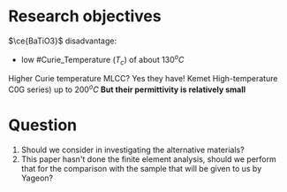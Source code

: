 # Research objectives
$\ce{BaTiO3}$ disadvantage:
- low #Curie_Temperature ($T_c$) of about $130^oC$

Higher Curie temperature MLCC? Yes they have!
Kemet High-temperature C0G series) up to $200^oC$
**But their permittivity is relatively small**

# Question
1. Should we consider in investigating the alternative materials?
2. This paper hasn't done the finite element analysis, should we perform that for the comparison with the sample that will be given to us by Yageon?